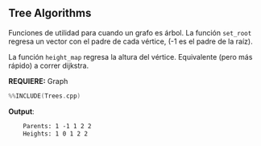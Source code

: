 ## Tree Algorithms

Funciones de utilidad para cuando un grafo es árbol. La función `set_root`
regresa un vector con el padre de cada vértice, (-1 es el padre de la raíz).

La función `height_map` regresa la altura del vértice. Equivalente (pero más rápido) a correr dijkstra.

**REQUIERE:** Graph


```c++
%%INCLUDE(Trees.cpp)
```


**Output**:

```txt
    Parents: 1 -1 1 2 2 
	Heights: 1 0 1 2 2 
```
